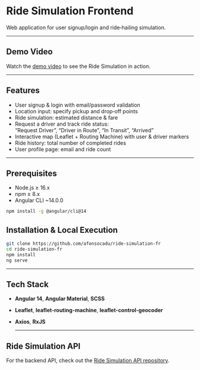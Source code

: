 # Ride Simulation Frontend

Web application for user signup/login and ride‑hailing simulation.

---

## Demo Video

Watch the [demo video](https://www.youtube.com/shorts/YAybenB7RCQ) to see the Ride Simulation in action.

---

## Features

- User signup & login with email/password validation
- Location input: specify pickup and drop‑off points
- Ride simulation: estimated distance & fare
- Request a driver and track ride status:  
  “Request Driver”, “Driver in Route”, “In Transit”, “Arrived”
- Interactive map (Leaflet + Routing Machine) with user & driver markers
- Ride history: total number of completed rides
- User profile page: email and ride count

---

## Prerequisites

- Node.js ≥ 16.x
- npm ≥ 8.x
- Angular CLI ~14.0.0

```bash
npm install -g @angular/cli@14
```

## Installation & Local Execution
```bash
git clone https://github.com/afonsocadu/ride-simulation-fr
cd ride-simulation-fr
npm install
ng serve 
```
---

## Tech Stack

- **Angular 14**, **Angular Material**, **SCSS**
- **Leaflet**, **leaflet-routing-machine**, **leaflet-control-geocoder**
- **Axios**, **RxJS**

  ---

## Ride Simulation API

For the backend API, check out the [Ride Simulation API repository](https://github.com/afonsocadu/ride-simulation-api).



